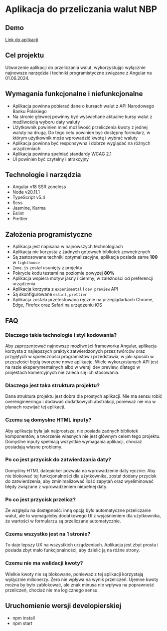 # Aplikacja do przeliczania walut NBP

## Demo

[Link do aplikacji](https://master--currency-converter-nbp.netlify.app/)

## Cel projektu

Utworzenie aplikacji do przeliczania walut, wykorzystując wyłącznie najnowsze narzędzia i techniki programistyczne związane z Angular na 01.06.2024.

## Wymagania funkcjonalne i niefunkcjonalne

- Aplikacja powinna pobierać dane o kursach walut z API Narodowego Banku Polskiego
- Na stronie głównej powinny być wyświetlane aktualne kursy walut z możliwością wyboru daty waluty
- Użytkownik powinien mieć możliwość przeliczenia kwoty z jednej waluty na drugą. Do tego celu powinien być dostępny formularz, w którym użytkownik może wprowadzić kwotę i wybrać waluty
- Aplikacja powinna być responsywna i dobrze wyglądać na różnych urządzeniach
- Aplikacja powinna spełniać standardy WCAG 2.1
- UI powinien być czytelny i atrakcyjny

## Technologie i narzędzia

- Angular v18 SSR zoneless
- Node v20.11.1
- TypeScript v5.4
- Scss
- Jasmine, Karma
- Eslint
- Prettier

## Założenia programistyczne

- Aplikacja jest napisana w najnowszych technologiach
- Aplikacja nie korzysta z żadnych gotowych bibliotek zewnętrznych
- Są zastosowane techniki optymalizacyjne, aplikacja posiada same **100** w `lighthouse`
- `Zone.js` został usunięty z projektu
- Pokrycie kodu testami na poziomie powyżej **80%**
- Aplikacja wspiera motyw jasny i ciemny, w zależności od preferencji urządzenia
- Aplikacja korzysta z `experimental` i `dev preview` API
- Są skonfigurowane `eslint`, `prettier`
- Aplikacja została przetestowana ręcznie na przeglądarkach Chrome, Edge, Firefox oraz Safari na urządzeniu iOS

## FAQ

### Dlaczego takie technologie i styl kodowania?

Aby zaprezentować najnowsze możliwości frameworka Angular, aplikacja korzysta z najlepszych praktyk zatwierdzonych przez twórców oraz przyjętych w społeczności programistów i przedstawia, w jaki sposób w przyszłości będą tworzone nowe aplikacje. Wiele wykorzystanych API jest na razie eksperymentalnych albo w wersji dev preview, dlatego w projektach komercyjnych nie zaleca się ich stosowania.

### Dlaczego jest taka struktura projektu?

Dana struktura projektu jest dobra dla prostych aplikacji. Nie ma sensu robić overengineeringu i dodawać dodatkowych abstrakcji, ponieważ nie ma w planach rozwijać tej aplikacji.

### Czemu są domyslne HTML inputy?

Aby aplikacja była jak najprostsza, nie posiada żadnych bibliotek komponentów, a tworzenie własnych nie jest głównym celem tego projektu. Domyślne inputy spełniają wszystkie wymagania aplikacji, chociaż posiadają własne problemy.

### Po co jest przycisk do zatwierdzania daty?

Domyślny HTML datepicker pozwala na wprowadzenie daty ręcznie. Aby nie blokować tej funkcjonalności dla użytkownika, został dodany przycisk do zatwierdzenia, aby zminimalizować ilość zapytań oraz wyeliminować błędy związane z wprowadzeniem niepełnej daty.

### Po co jest przycisk przelicz?

Ze względu na dostępność: inną opcją było automatyczne przeliczanie walut, ale to wymagałoby dodatkowego UI z wyjaśnieniem dla użytkownika, że wartości w formularzu są przeliczane automatycznie.

### Czemu wszystko jest na 1 stronie?

To daje lepszy UX na wszystkich urządzeniach. Aplikacja jest zbyt prosta i posiada zbyt mało funkcjonalności, aby dzielić ją na różne strony.

### Czemu nie ma walidacji kwoty?

Wielkie kwoty nie są blokowane, ponieważ z tej aplikacji korzystają wyłącznie milionerzy.
Zero nie wpływa na wynik przeliczeń.
Ujemne kwoty można by było zablokować, ale znak minusa nie wpływa na poprawność przeliczeń, chociaż nie ma logicznego sensu.

## Uruchomienie wersji developierskiej

- npm install
- npm start
